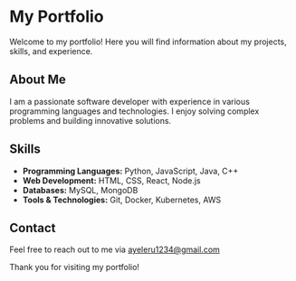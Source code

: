 # My Portfolio

Welcome to my portfolio! Here you will find information about my projects, skills, and experience.

## About Me

I am a passionate software developer with experience in various programming languages and technologies. I enjoy solving complex problems and building innovative solutions.

## Skills

- **Programming Languages:** Python, JavaScript, Java, C++
- **Web Development:** HTML, CSS, React, Node.js
- **Databases:** MySQL, MongoDB
- **Tools & Technologies:** Git, Docker, Kubernetes, AWS
<!-- 
## Projects

### Project 1: [Project Name]
- **Description:** Brief description of the project.
- **Technologies Used:** List of technologies used.
- **Link:** [GitHub Repository](#)

### Project 2: [Project Name]
- **Description:** Brief description of the project.
- **Technologies Used:** List of technologies used.
- **Link:** [GitHub Repository](#)

### Project 3: [Project Name]
- **Description:** Brief description of the project.
- **Technologies Used:** List of technologies used.
- **Link:** [GitHub Repository](#) -->

## Contact

Feel free to reach out to me via [ayeleru1234@gmail.com](mailto:ayeleru1234@gmail.com)

Thank you for visiting my portfolio!